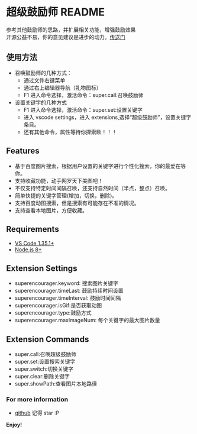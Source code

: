 # 超级鼓励师 README

参考其他鼓励师的思路，并扩展相关功能，增强鼓励效果<br />
开源公益不易，你的意见建议是进步的动力。[传送门](https://github.com/weiweiwei256/super-encourager/labels/%E6%84%8F%E8%A7%81%E5%BB%BA%E8%AE%AE)<br />

## 使用方法

-   召唤鼓励师的几种方式：
    -   通过文件右键菜单
    -   通过右上编辑器导航（礼物图标）
    -   F1 进入命令选择，激活命令：super.call:召唤鼓励师
-   设置关键字的几种方式
    -   F1 进入命令选择，激活命令：super.set:设置关键字
    -   进入 vscode settings，进入 extensions,选择“超级鼓励师”，设置关键字条目。
    -   还有其他命令，属性等待你探索欧！！！

## Features

-   基于百度图片搜索，根据用户设置的关键字进行个性化搜索，你的最爱在等你。
-   支持收藏功能，动手网罗天下美图吧！
-   不仅支持特定时间间隔召唤，还支持自然时间（半点，整点）召唤。
-   简单快捷的关键字管理(增加，切换，删除)。
-   支持百度动图搜索，但是搜索有可能存在不准的情况。
-   支持查看本地图片，方便收藏。

## Requirements

-   [VS Code 1.35.1+](https://code.visualstudio.com/)
-   [Node.js 8+](https://nodejs.org)

## Extension Settings

-   superencourager.keyword: 搜索图片关键字
-   superencourager.timeLast: 鼓励持续时间设置
-   superencourager.timeInterval: 鼓励时间间隔
-   superencourager.isGif:是否获取动图
-   superencourager.type:鼓励方式
-   superencourager.maxImageNum: 每个关键字的最大图片数量

## Extension Commands

-   super.call:召唤超级鼓励师
-   super.set:设置搜索关键字
-   super.switch:切换关键字
-   super.clear:删除关键字
-   super.showPath:查看图片本地路径

### For more information

-   [github](https://github.com/weiweiwei256/super-encourager) 记得 star :P

**Enjoy!**
